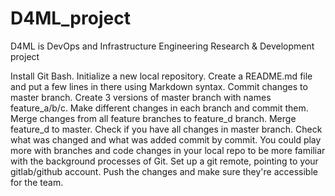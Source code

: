 # D4ML_project
D4ML is DevOps and Infrastructure Engineering Research &amp; Development project

Install Git Bash.
Initialize a new local repository.
Create a README.md file and put a few lines in there using Markdown syntax. Commit changes to master branch.
Create 3 versions of master branch with names feature_a/b/c.
Make different changes in each branch and commit them.
Merge changes from all feature branches to feature_d branch.
Merge feature_d to master.
Check if you have all changes in master branch.
Check what was changed and what was added commit by commit. You could play more with branches and code changes in your local repo to be more familiar with the background processes of Git.
Set up a git remote, pointing to your gitlab/github account. Push the changes and make sure they're accessible for the team.
